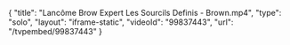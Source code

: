 {
    "title": "Lanc&ocirc;me Brow Expert Les Sourcils Definis - Brown.mp4",
    "type": "solo",
    "layout": "iframe-static",
    "videoId": "99837443",
    "url": "\/tvpembed\/99837443"
}